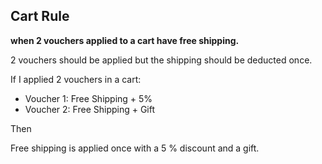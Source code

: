 ## Cart Rule 

**when 2 vouchers applied to a cart have free shipping.**

2 vouchers should be applied but the shipping should be deducted once. 

If I applied 2 vouchers in a cart:
- Voucher 1: Free Shipping + 5%
- Voucher 2: Free Shipping + Gift

Then 

Free shipping is applied once with a 5 % discount and a gift.
